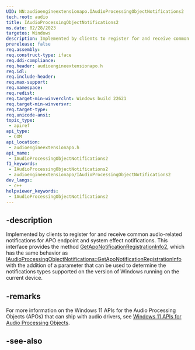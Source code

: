 ```yaml
---
UID: NN:audioengineextensionapo.IAudioProcessingObjectNotifications2
tech.root: audio
title: IAudioProcessingObjectNotifications2
ms.date: 02/28/2023
targetos: Windows
description: Implemented by clients to register for and receive common audio-related notifications for APO endpoint and system effect notifications. This interface adds the ability to determine the notifications types supported on the on the version of Windows running on the current device.
prerelease: false
req.assembly: 
req.construct-type: iface
req.ddi-compliance: 
req.header: audioengineextensionapo.h
req.idl: 
req.include-header: 
req.max-support: 
req.namespace: 
req.redist: 
req.target-min-winverclnt: Windows build 22621
req.target-min-winversvr: 
req.target-type: 
req.unicode-ansi: 
topic_type:
 - apiref
api_type:
 - COM
api_location:
 - audioengineextensionapo.h
api_name:
 - IAudioProcessingObjectNotifications2
f1_keywords:
 - IAudioProcessingObjectNotifications2
 - audioengineextensionapo/IAudioProcessingObjectNotifications2
dev_langs:
 - c++
helpviewer_keywords:
 - IAudioProcessingObjectNotifications2
---
```


## -description

Implemented by clients to register for and receive common audio-related notifications for APO endpoint and system effect notifications. This interface provides the method [GetApoNotificationRegistrationInfo2](./nf-audioengineextensionapo-iaudioprocessingobjectnotifications2-getaponotificationregistrationinfo2.md), which has the same behavior as [IAudioProcessingObjectNotifications::GetApoNotificationRegistrationInfo](./nf-audioengineextensionapo-iaudioprocessingobjectnotifications-getaponotificationregistrationinfo.md) with the addition of a parameter that can be used to determine the notifications types supported on the version of Windows running on the current device.

## -remarks

For more information on the Windows 11 APIs for the Audio Processing Objects (APOs) that can ship with audio drivers, see [Windows 11 APIs for Audio Processing Objects](/windows-hardware/drivers/audio/windows-11-apis-for-audio-processing-objects).

## -see-also

